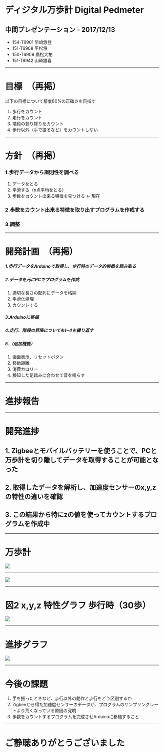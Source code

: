 # ディジタル万歩計 Digital Pedmeter
## 中間プレゼンテーション - 2017/12/13

- 154-T6901 早﨑悠登
- 151-T6908 平松将
- 150-T6909 廣松大祐
- 151-T6942 山崎雄喜

---
# 目標　（再掲）
以下の目標について精度80%の正確さを目指す
1) 歩行をカウント
2) 走行をカウント
3) 階段の登り降りをカウント
4) 歩行以外（手で振るなど）をカウントしない

---
# 方針　（再掲）
### 1.歩行データから規則性を調べる
1) データをとる
2) 平滑する（n点平均をとる）
3) 歩数をカウント出来る特徴を見つける   ← 現在
### 2.歩数をカウント出来る特徴を取り出すプログラムを作成する
### 3.調整

---
# 開発計画　（再掲）
##### 1.歩行データをArduinoで取得し、歩行時のデータ的特徴を読み取る
##### 2.データを元にPCでプログラムを作成
1) 適切な長さの配列にデータを格納
2) 平滑化処理
3) カウントする
##### 3.Arduinoに移植
##### 4.走行、階段の昇降についても1~4を繰り返す
##### 5.（追加機能）
1) 画面表示、リセットボタン
2) 移動距離
3) 消費カロリー
4) 検知した足踏みに合わせて音を鳴らす 

---
# 進捗報告

---
# 開発進捗
## 1. Zigbeeとモバイルバッテリーを使うことで、PCと万歩計を切り離してデータを取得することが可能となった

## 2. 取得したデータを解析し、加速度センサーのx,y,zの特性の違いを確認
## 3. この結果から特にzの値を使ってカウントするプログラムを作成中

---
# 万歩計
![](./f23.jpg) 

---
![](./ped2kai.jpg)

---
# 図2 x,y,z 特性グラフ 歩行時（30歩）
![](./test12-6-2-walk30.png)


---
# 進捗グラフ
![](./achieve2.png)





---
# 今後の課題
1. 手を振ったときなど、歩行以外の動作と歩行をどう区別するか
2. Zigbeeから得た加速度センサーのデータが、プログラムのサンプリングレートより荒くなっている原因の究明
3. 歩数をカウントするプログラムを完成させArduinoに移植すること

---
# ご静聴ありがとうございました




